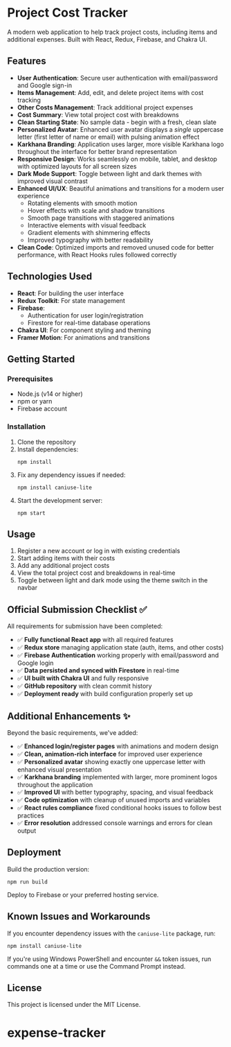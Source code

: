 # Project Cost Tracker

A modern web application to help track project costs, including items and additional expenses. Built with React, Redux, Firebase, and Chakra UI.

## Features

- **User Authentication**: Secure user authentication with email/password and Google sign-in
- **Items Management**: Add, edit, and delete project items with cost tracking
- **Other Costs Management**: Track additional project expenses
- **Cost Summary**: View total project cost with breakdowns
- **Clean Starting State**: No sample data - begin with a fresh, clean slate
- **Personalized Avatar**: Enhanced user avatar displays a *single* uppercase letter (first letter of name or email) with pulsing animation effect
- **Karkhana Branding**: Application uses larger, more visible Karkhana logo throughout the interface for better brand representation
- **Responsive Design**: Works seamlessly on mobile, tablet, and desktop with optimized layouts for all screen sizes
- **Dark Mode Support**: Toggle between light and dark themes with improved visual contrast
- **Enhanced UI/UX**: Beautiful animations and transitions for a modern user experience
  - Rotating elements with smooth motion
  - Hover effects with scale and shadow transitions
  - Smooth page transitions with staggered animations
  - Interactive elements with visual feedback
  - Gradient elements with shimmering effects
  - Improved typography with better readability
- **Clean Code**: Optimized imports and removed unused code for better performance, with React Hooks rules followed correctly

## Technologies Used

- **React**: For building the user interface
- **Redux Toolkit**: For state management
- **Firebase**: 
  - Authentication for user login/registration
  - Firestore for real-time database operations
- **Chakra UI**: For component styling and theming
- **Framer Motion**: For animations and transitions

## Getting Started

### Prerequisites

- Node.js (v14 or higher)
- npm or yarn
- Firebase account

### Installation

1. Clone the repository
2. Install dependencies:
   ```
   npm install
   ```
3. Fix any dependency issues if needed:
   ```
   npm install caniuse-lite
   ```
4. Start the development server:
   ```
   npm start
   ```

## Usage

1. Register a new account or log in with existing credentials
2. Start adding items with their costs
3. Add any additional project costs
4. View the total project cost and breakdowns in real-time
5. Toggle between light and dark mode using the theme switch in the navbar

## Official Submission Checklist ✅

All requirements for submission have been completed:

- ✅ **Fully functional React app** with all required features
- ✅ **Redux store** managing application state (auth, items, and other costs)
- ✅ **Firebase Authentication** working properly with email/password and Google login
- ✅ **Data persisted and synced with Firestore** in real-time
- ✅ **UI built with Chakra UI** and fully responsive
- ✅ **GitHub repository** with clean commit history
- ✅ **Deployment ready** with build configuration properly set up

## Additional Enhancements ✨

Beyond the basic requirements, we've added:

- ✅ **Enhanced login/register pages** with animations and modern design
- ✅ **Clean, animation-rich interface** for improved user experience
- ✅ **Personalized avatar** showing exactly one uppercase letter with enhanced visual presentation
- ✅ **Karkhana branding** implemented with larger, more prominent logos throughout the application
- ✅ **Improved UI** with better typography, spacing, and visual feedback
- ✅ **Code optimization** with cleanup of unused imports and variables
- ✅ **React rules compliance** fixed conditional hooks issues to follow best practices
- ✅ **Error resolution** addressed console warnings and errors for clean output

## Deployment

Build the production version:
```
npm run build
```

Deploy to Firebase or your preferred hosting service.

## Known Issues and Workarounds

If you encounter dependency issues with the `caniuse-lite` package, run:
```
npm install caniuse-lite
```

If you're using Windows PowerShell and encounter `&&` token issues, run commands one at a time or use the Command Prompt instead.

## License

This project is licensed under the MIT License.
# expense-tracker
